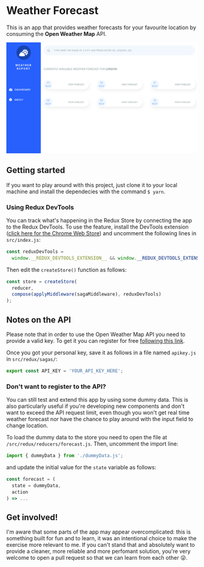 # Weather Forecast

This is an app that provides weather forecasts for your favourite location by consuming the **Open Weather Map** API. 

![Weather Forecast Screenshot](screenshot.png)

## Getting started

If you want to play around with this project, just clone it to your local machine and install the dependecies with the command `$ yarn`.

### Using Redux DevTools

You can track what's happening in the Redux Store by connecting the app to the Redux DevTools. To use the feature, install the DevTools extension ([click here for the Chrome Web Store](https://chrome.google.com/webstore/detail/redux-devtools/lmhkpmbekcpmknklioeibfkpmmfibljd?hl=en-GB)) and uncomment the following lines in `src/index.js`:

```javascript
const reduxDevTools =
  window.__REDUX_DEVTOOLS_EXTENSION__ && window.__REDUX_DEVTOOLS_EXTENSION__();
```

Then edit the `createStore()` function as follows:

```javascript
const store = createStore(
  reducer,
  compose(applyMiddleware(sagaMiddleware), reduxDevTools)
);
```

## Notes on the API
Please note that in order to use the Open Weather Map API you need to provide a valid key. To get it you can register for free [following this link](https://home.openweathermap.org/users/sign_up).

Once you got your personal key, save it as follows in a file named `apikey.js` in `src/redux/sagas/`:

```javascript
export const API_KEY = 'YOUR_API_KEY_HERE';
```

### Don't want to register to the API?
You can still test and extend this app by using some dummy data. This is also particularly useful if you're developing new components and don't want to exceed the API request limit, even though you won't get real time weather forecast nor have the chance to play around with the input field to change location.

To load the dummy data to the store you need to open the file at `/src/redux/reducers/forecast.js`. Then, uncomment the import line:

```javascript
import { dummyData } from './dummyData.js';
```

and update the initial value for the `state` variable as follows:

```javascript
const forecast = (
  state = dummyData,
  action
) => ...
```

## Get involved!
I'm aware that some parts of the app may appear overcomplicated: this is something built for fun and to learn, it was an intentional choice to make the exercise more relevant to me. If you can't stand that and absolutely want to provide a cleaner, more reliable and more perfomant solution, you're very welcome to open a pull request so that we can learn from each other :stuck_out_tongue_winking_eye:. 
